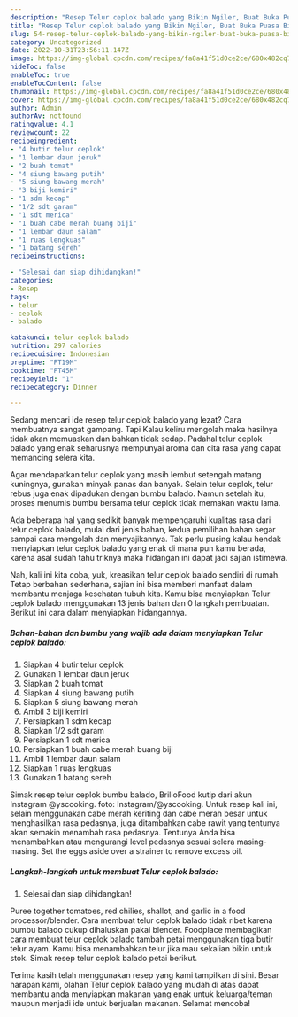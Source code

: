 ```yaml
---
description: "Resep Telur ceplok balado yang Bikin Ngiler, Buat Buka Puasa Bisa Manjain Lidah"
title: "Resep Telur ceplok balado yang Bikin Ngiler, Buat Buka Puasa Bisa Manjain Lidah"
slug: 54-resep-telur-ceplok-balado-yang-bikin-ngiler-buat-buka-puasa-bisa-manjain-lidah
category: Uncategorized
date: 2022-10-31T23:56:11.147Z
image: https://img-global.cpcdn.com/recipes/fa8a41f51d0ce2ce/680x482cq70/telur-ceplok-balado-foto-resep-utama.jpg
hideToc: false
enableToc: true
enableTocContent: false
thumbnail: https://img-global.cpcdn.com/recipes/fa8a41f51d0ce2ce/680x482cq70/telur-ceplok-balado-foto-resep-utama.jpg
cover: https://img-global.cpcdn.com/recipes/fa8a41f51d0ce2ce/680x482cq70/telur-ceplok-balado-foto-resep-utama.jpg
author: Admin
authorAv: notfound
ratingvalue: 4.1
reviewcount: 22
recipeingredient:
- "4 butir telur ceplok"
- "1 lembar daun jeruk"
- "2 buah tomat"
- "4 siung bawang putih"
- "5 siung bawang merah"
- "3 biji kemiri"
- "1 sdm kecap"
- "1/2 sdt garam"
- "1 sdt merica"
- "1 buah cabe merah buang biji"
- "1 lembar daun salam"
- "1 ruas lengkuas"
- "1 batang sereh"
recipeinstructions:

- "Selesai dan siap dihidangkan!"
categories:
- Resep
tags:
- telur
- ceplok
- balado

katakunci: telur ceplok balado 
nutrition: 297 calories
recipecuisine: Indonesian
preptime: "PT19M"
cooktime: "PT45M"
recipeyield: "1"
recipecategory: Dinner

---
```



Sedang mencari ide resep telur ceplok balado yang lezat? Cara membuatnya sangat gampang. Tapi Kalau keliru mengolah maka hasilnya tidak akan memuaskan dan bahkan tidak sedap. Padahal telur ceplok balado yang enak seharusnya mempunyai aroma dan cita rasa yang dapat memancing selera kita.


Agar mendapatkan telur ceplok yang masih lembut setengah matang kuningnya, gunakan minyak panas dan banyak. Selain telur ceplok, telur rebus juga enak dipadukan dengan bumbu balado. Namun setelah itu, proses menumis bumbu bersama telur ceplok tidak memakan waktu lama.

Ada beberapa hal yang sedikit banyak mempengaruhi kualitas rasa dari telur ceplok balado, mulai dari jenis bahan, kedua pemilihan bahan segar sampai cara mengolah dan menyajikannya. Tak perlu pusing kalau hendak menyiapkan telur ceplok balado yang enak di mana pun kamu berada, karena asal sudah tahu triknya maka hidangan ini dapat jadi sajian istimewa.


Nah, kali ini kita coba, yuk, kreasikan telur ceplok balado sendiri di rumah. Tetap berbahan sederhana, sajian ini bisa memberi manfaat dalam membantu menjaga kesehatan tubuh kita. Kamu bisa menyiapkan Telur ceplok balado menggunakan 13 jenis bahan dan 0 langkah pembuatan. Berikut ini cara dalam menyiapkan hidangannya.

<!--inarticleads1-->

##### Bahan-bahan dan bumbu yang wajib ada dalam menyiapkan Telur ceplok balado:

1. Siapkan 4 butir telur ceplok
1. Gunakan 1 lembar daun jeruk
1. Siapkan 2 buah tomat
1. Siapkan 4 siung bawang putih
1. Siapkan 5 siung bawang merah
1. Ambil 3 biji kemiri
1. Persiapkan 1 sdm kecap
1. Siapkan 1/2 sdt garam
1. Persiapkan 1 sdt merica
1. Persiapkan 1 buah cabe merah buang biji
1. Ambil 1 lembar daun salam
1. Siapkan 1 ruas lengkuas
1. Gunakan 1 batang sereh


Simak resep telur ceplok bumbu balado, BrilioFood kutip dari akun Instagram @yscooking. foto: Instagram/@yscooking. Untuk resep kali ini, selain menggunakan cabe merah keriting dan cabe merah besar untuk menghasilkan rasa pedasnya, juga ditambahkan cabe rawit yang tentunya akan semakin menambah rasa pedasnya. Tentunya Anda bisa menambahkan atau mengurangi level pedasnya sesuai selera masing-masing. Set the eggs aside over a strainer to remove excess oil. 

<!--inarticleads2-->

##### Langkah-langkah untuk membuat Telur ceplok balado:


1. Selesai dan siap dihidangkan!

Puree together tomatoes, red chilies, shallot, and garlic in a food processor/blender. Cara membuat telur ceplok balado tidak ribet karena bumbu balado cukup dihaluskan pakai blender. Foodplace membagikan cara membuat telur ceplok balado tambah petai menggunakan tiga butir telur ayam. Kamu bisa menambahkan telur jika mau sekalian bikin untuk stok. Simak resep telur ceplok balado petai berikut. 

Terima kasih telah menggunakan resep yang kami tampilkan di sini. Besar harapan kami, olahan Telur ceplok balado yang mudah di atas dapat membantu anda menyiapkan makanan yang enak untuk keluarga/teman maupun menjadi ide untuk berjualan makanan. Selamat mencoba!
